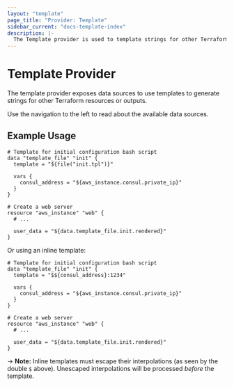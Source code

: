 ```yaml
---
layout: "template"
page_title: "Provider: Template"
sidebar_current: "docs-template-index"
description: |-
  The Template provider is used to template strings for other Terraform resources.
---
```


# Template Provider

The template provider exposes data sources to use templates to generate
strings for other Terraform resources or outputs.

Use the navigation to the left to read about the available data sources.

## Example Usage

```
# Template for initial configuration bash script
data "template_file" "init" {
  template = "${file("init.tpl")}"

  vars {
    consul_address = "${aws_instance.consul.private_ip}"
  }
}

# Create a web server
resource "aws_instance" "web" {
  # ...

  user_data = "${data.template_file.init.rendered}"
}
```

Or using an inline template:

```
# Template for initial configuration bash script
data "template_file" "init" {
  template = "$${consul_address}:1234"

  vars {
    consul_address = "${aws_instance.consul.private_ip}"
  }
}

# Create a web server
resource "aws_instance" "web" {
  # ...

  user_data = "${data.template_file.init.rendered}"
}
```

-> **Note:** Inline templates must escape their interpolations (as seen
by the double `$` above). Unescaped interpolations will be processed
_before_ the template.

